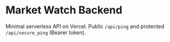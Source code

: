 # Market Watch Backend

Minimal serverless API on Vercel. Public `/api/ping` and protected `/api/secure_ping` (Bearer token).
